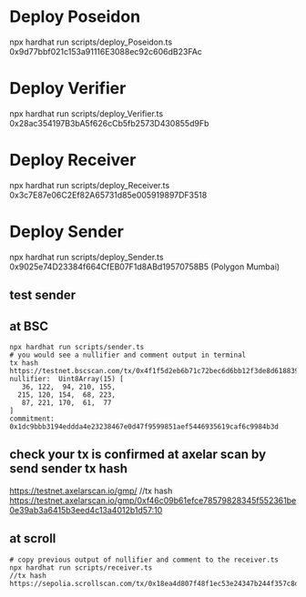 # Deploy Poseidon

npx hardhat run scripts/deploy_Poseidon.ts
0x9d77bbf021c153a91116E3088ec92c606dB23FAc

# Deploy Verifier

npx hardhat run scripts/deploy_Verifier.ts
0x28ac354197B3bA5f626cCb5fb2573D430855d9Fb

# Deploy Receiver

npx hardhat run scripts/deploy_Receiver.ts
0x3c7E87e06C2Ef82A65731d85e005919897DF3518

# Deploy Sender

npx hardhat run scripts/deploy_Sender.ts
0x9025e74D23384f664CfEB07F1d8ABd19570758B5 (Polygon Mumbai)



## test sender

## at BSC
```
npx hardhat run scripts/sender.ts
# you would see a nullifier and comment output in terminal
tx hash https://testnet.bscscan.com/tx/0x4f1f5d2eb6b71c72bec6d6bb12f3de8d618839bad912c45d68626666680c3704#eventlog
nullifier:  Uint8Array(15) [
   36, 122,  94, 210, 155,
  215, 120, 154,  68, 223,
   87, 221, 170,  61,  77
]
commitment:  0x1dc9bbb3194eddda4e23238467e0d47f9599851aef5446935619caf6c9984b3d

```
## check your tx is confirmed at axelar scan by send sender tx hash
 https://testnet.axelarscan.io/gmp/
//tx hash https://testnet.axelarscan.io/gmp/0xf46c09b61efce78579828345f552361be0e39ab3a6415b3eed4c13a4012b1d57:10

## at scroll

```
# copy previous output of nullifier and comment to the receiver.ts
npx hardhat run scripts/receiver.ts
//tx hash https://sepolia.scrollscan.com/tx/0x18ea4d807f48f1ec53e24347b244f357c8d0cdd651af8187d73fef9b8a67f776
```